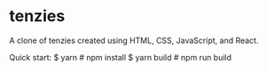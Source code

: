 # tenzies
A clone of tenzies created using HTML, CSS, JavaScript, and React.

Quick start:
$ yarn # npm install
$ yarn build # npm run build
